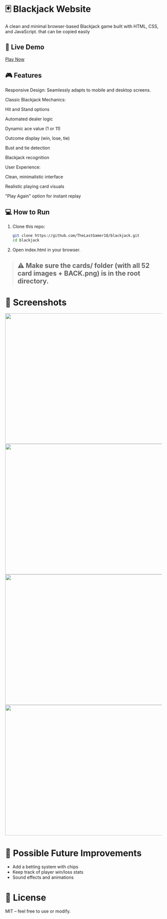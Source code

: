 #  🃏 Blackjack Website

A clean and minimal browser-based Blackjack game built with HTML, CSS, and JavaScript.
that can be copied easily 

## 🚀 Live Demo

[Play Now](https://blackjack-project-app.netlify.app/)

## 🎮 Features

Responsive Design: Seamlessly adapts to mobile and desktop screens.

Classic Blackjack Mechanics:

Hit and Stand options

Automated dealer logic

Dynamic ace value (1 or 11)

Outcome display (win, lose, tie)

Bust and tie detection

Blackjack recognition


User Experience:

Clean, minimalistic interface

Realistic playing card visuals

"Play Again" option for instant replay





## 💻 How to Run

1. Clone this repo:
   ```bash
   git clone https://github.com/TheLastGamer18/blackjack.git
   cd blackjack
   ```
2. Open index.html in your browser.

> ## ⚠️ Make sure the cards/ folder (with all 52 card images + BACK.png) is in the root directory.

# 📸 Screenshots
<div align="center">
  <img src="https://cdn.discordapp.com/attachments/799204313498648599/1368183313000431728/440114766-e23ceae7-7645-4760-9c38-82b023bdfbaa.png?ex=68174b81&is=6815fa01&hm=23d9f100bcb489ae4d29e989d79a1730068aee9630c3726388624e28c89db9a0&" width=520 height =420>
  <img src="https://cdn.discordapp.com/attachments/799204313498648599/1368183313369534585/440114798-cb7ec4d6-7090-48e2-84f4-693e99347845.png?ex=68174b81&is=6815fa01&hm=580ed976501d8158caa1bb3ec70a01c38e455daab14dd6cf02577d781f7da87d&" width=520 height = 420>
  <img src="https://cdn.discordapp.com/attachments/799204313498648599/1368183313654612018/440114814-80b0aafd-b057-4fec-aab1-dd2df936b539.png?ex=68174b81&is=6815fa01&hm=86f6d60595a4e14a9a5c72f217286d214da633b4a18aac91f8b7c2f8dc24cedc&" width=520 height=420>
  <img src="https://cdn.discordapp.com/attachments/799204313498648599/1368183314095280148/440114846-29e18c00-18a8-479b-ab60-05dae99b2749.png?ex=68174b81&is=6815fa01&hm=2a73b8e867afe3d7d581d5d2809d2b22faf166f32cefada48ac7075023263dea&" width=520 height=420>
</div>

# 📌 Possible Future Improvements
- Add a betting system with chips
- Keep track of player win/loss stats
- Sound effects and animations

# 📄 License
MIT – feel free to use or modify.
